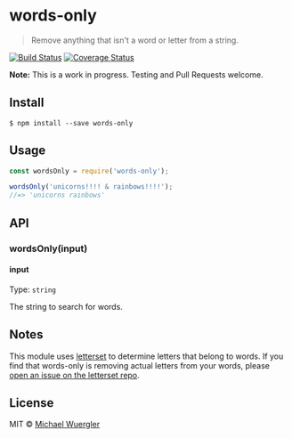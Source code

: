 # words-only

> Remove anything that isn't a word or letter from a string.

[![Build Status](https://travis-ci.org/radiovisual/words-only.svg?branch=master)](https://travis-ci.org/radiovisual/words-only) [![Coverage Status](https://coveralls.io/repos/github/radiovisual/words-only/badge.svg?branch=master)](https://coveralls.io/github/radiovisual/words-only?branch=master)

**Note:** This is a work in progress. Testing and Pull Requests welcome. 

## Install

```
$ npm install --save words-only
```

## Usage

```js
const wordsOnly = require('words-only');

wordsOnly('unicorns!!!! & rainbows!!!!');
//=> 'unicorns rainbows'
```


## API

### wordsOnly(input)

#### input

Type: `string`

The string to search for words.


## Notes

This module uses [letterset](https://github.com/radiovisual/letterset) to determine letters that belong to words.
If you find that words-only is removing actual letters from your words, please [open an issue on the letterset repo](https://github.com/radiovisual/letterset). 


## License

MIT © [Michael Wuergler](http://numetriclabs.com)
